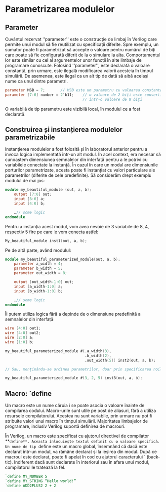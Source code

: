 # Parametrizarea modulelor

## Parameter

Cuvântul rezervat ''parameter'' este o construcție de limbaj în Verilog care permite unui modul să fie reutilizat cu specificații diferite. Spre exemplu, un sumator poate fi parametrizat să accepte o valoare pentru numărul de biți care poate să fie configurată diferit de la o simulare la alta. Comportamentul lor este similar cu cel al argumentelor unor funcții în alte limbaje de programare cunoscute. Folosind  ''parameter'', este declarată o valoare constantă, prin urmare, este ilegală modificarea valorii acesteia în timpul simulării. De asemenea, este ilegal ca un alt tip de dată să aibă același nume ca unul dintre parametri.

```verilog
parameter MSB = 7;       // MSB este un parametru cu valoarea constantă 7
parameter [7:0] number = 2’b11;    // o valoare de 2 biți este convertită
                                   // într-o valoare de 8 biți 
```

O variabilă de tip parametru este vizibilă local, în modulul ce a fost declarată.


## Construirea și instanțierea modulelor parametrizabile


Instanțierea modulelor a fost folosită și în laboratorul anterior pentru a invoca logica implementată într-un alt modul. În acel context, era necesar să cunoaștem dimensiunea semnalelor din interfață pentru a le potrivi cu variabilele conectate la instanță. În cazul în care un modul are dimensiunile porturilor parametrizate, acesta poate fi instanțiat  cu valori particulare ale parametrilor (diferite de cele predefinite). Să considerăm drept exemplu modulul de mai jos:

```verilog
module my_beautiful_module (out, a, b);
    output [7:0] out;
    input [3:0] a;
    input [4:0] b;

    …// some logic
endmodule
```

Pentru a instanția acest modul, vom avea nevoie de 3 variabile de 8, 4, respectiv 5 fire pe care le vom conecta astfel:

```verilog
My_beautiful_module inst1(out, a, b);
```

Pe de altă parte, având modulul:

```verilog
module my_beautiful_parameterized_module(out, a, b);
    parameter a_width = 4;
    parameter b_width = 5;
    parameter out_width = 8;

    output [out_width-1:0] out;
    input [a_width-1:0] a;
    input [b_width-1:0] b;

    …// some logic
endmodule
```

Îi putem utiliza logica fără a depinde de o dimensiune predefinită a semnalelor din interfață

```verilog
wire [4:0] out1;
wire [4:0] out2;
wire [2:0] a;
wire [1:0] b;

my_beautiful_parameterized_module #(.a_width(3),
                                    .b_width(2),
                                    .out_width(5)) inst2(out, a, b);

// Sau, menținându-se ordinea parametrilor, doar prin specificarea noilor dimensiuni:

my_beautiful_parameterized_module #(3, 2, 5) inst3(out, a, b);
```

## Macro: `define

Un macro este un nume căruia i se poate asocia o valoare înainte de compilarea codului. Macro-urile sunt utile pe post de aliasuri, fără a utiliza resursele compilatorului. Acestea nu sunt variabile, prin urmare nu pot fi atribuite valori unui macro în timpul simulării. Majoritatea limbajelor de programare, inclusiv Verilog suportă definirea de macrouri.

În Verilog, un macro este specificat cu ajutorul directivei de compilator **`define**. Aceasta înlocuiește textul definit cu o valoare specifică. Un nume de tip `define este un macro global, însemnând că dacă este declarat într-un modul, va rămâne declarat și la ieșirea din modul. După ce macroul este declarat, poate fi apelat în cod cu ajutorul caracterului ` (back-tic). Indiferent dacă sunt declarate în interiorul sau în afara unui modul, compilatorul le tratează la fel.

```verilog
`define MY_NUMBER 5
`define MY_STRING “Hello world!”
`define ADD2PLUS2 2 + 2  
```
